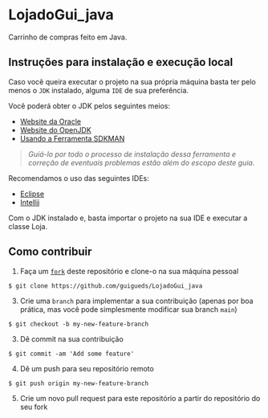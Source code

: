 # LojadoGui_java


Carrinho de compras feito em Java.

## Instruções para instalação e execução local

Caso vocẽ queira executar o projeto na sua própria máquina basta ter pelo menos o `JDK` instalado, alguma `IDE` de sua preferência.

Você poderá obter o JDK pelos seguintes meios:
- [Website da Oracle](https://www.oracle.com/java/technologies/downloads/)
- [Website do OpenJDK](https://openjdk.java.net/)
- [Usando a Ferramenta SDKMAN](https://sdkman.io/)

>_Guiá-lo por todo o processo de instalação dessa ferramenta e correção de eventuais problemas estão além do escopo deste guia._

Recomendamos o uso das seguintes IDEs:
- [Eclipse](https://www.eclipse.org/downloads/)
- [Intellij](https://www.jetbrains.com/idea/download)


Com o JDK instalado e, basta importar o projeto na sua IDE e executar a classe Loja.

## Como contribuir

1. Faça um [`fork`](https://github.com/guigueds/LojadoGui_java/fork) deste repositório e clone-o na sua máquina pessoal
```console
$ git clone https://github.com/guigueds/LojadoGui_java
```
3. Crie uma `branch` para implementar a sua contribuição (apenas por boa prática, mas você pode simplesmente modificar sua branch `main`)
```console
$ git checkout -b my-new-feature-branch
```
3. Dê commit na sua contribuição
```console
$ git commit -am 'Add some feature'
```
4. Dê um push para seu repositório remoto
```console
$ git push origin my-new-feature-branch
```
5. Crie um novo pull request para este repositório a partir do repositório do seu fork

